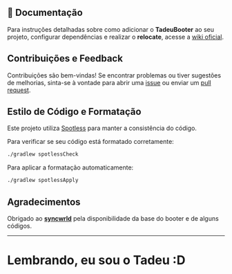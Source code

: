 ## 📖 Documentação
Para instruções detalhadas sobre como adicionar o **TadeuBooter** ao seu projeto, configurar dependências e realizar o **relocate**, acesse a [wiki oficial](https://github.com/zyypj/tadeuBooter/wiki).

## Contribuições e Feedback
Contribuições são bem-vindas! Se encontrar problemas ou tiver sugestões de melhorias, sinta-se à vontade para abrir uma [issue](https://github.com/zyypj/tadeuBooter/issues) ou enviar um [pull request](https://github.com/zyypj/tadeuBooter/pulls).

## Estilo de Código e Formatação
Este projeto utiliza [Spotless](https://github.com/diffplug/spotless) para manter a consistência do código. 

Para verificar se seu código está formatado corretamente:
```bash
./gradlew spotlessCheck
```

Para aplicar a formatação automaticamente:
```bash
./gradlew spotlessApply
```

## Agradecimentos

Obrigado ao [**syncwrld**](https://github.com/syncwrld) pela disponibilidade da base do booter e de alguns códigos.

---

# Lembrando, eu sou o Tadeu :D
